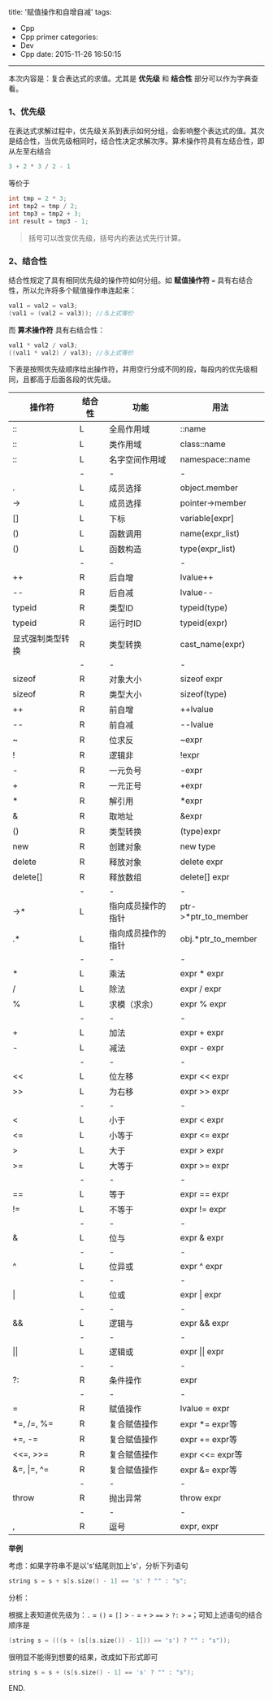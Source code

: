 title: '赋值操作和自增自减'
tags:
  - Cpp
  - Cpp primer
categories:
  - Dev
  - Cpp
date: 2015-11-26 16:50:15
---

本次内容是：复合表达式的求值。尤其是 **优先级** 和 **结合性** 部分可以作为字典查看。

### 1、优先级 ###

在表达式求解过程中，优先级关系到表示如何分组，会影响整个表达式的值。其次是结合性，当优先级相同时，结合性决定求解次序。算术操作符具有左结合性，即从左至右结合

<!-- more -->

```C++
3 + 2 * 3 / 2 - 1
```

等价于

```C++
int tmp = 2 * 3;
int tmp2 = tmp / 2;
int tmp3 = tmp2 + 3;
int result = tmp3 - 1;
```

> 括号可以改变优先级，括号内的表达式先行计算。

### 2、结合性 ###

结合性规定了具有相同优先级的操作符如何分组。如 **赋值操作符** `=` 具有右结合性，所以允许将多个赋值操作串连起来：

```C++
val1 = val2 = val3;
(val1 = (val2 = val3));	//与上式等价
```

而 **算术操作符** 具有右结合性：

```C++
val1 * val2 / val3;
((val1 * val2) / val3);	//与上式等价
```

下表是按照优先级顺序给出操作符，并用空行分成不同的段，每段内的优先级相同，且都高于后面各段的优先级。

|操作符|结合性|功能|用法|
|--|--|--|--|
|::|L|全局作用域|::name|
|::|L|类作用域|class::name|
|::|L|名字空间作用域|namespace::name|
|&nbsp;|-|-|-|
|.|L|成员选择|object.member|
|->|L|成员选择|pointer->member|
|[]|L|下标|variable[expr]|
|()|L|函数调用|name(expr_list)|
|()|L|函数构造|type(expr_list)|
|&nbsp;|-|-|-|
|++|R|后自增|lvalue++|
|--|R|后自减|lvalue--|
|typeid|R|类型ID|typeid(type)|
|typeid|R|运行时ID|typeid(expr)|
|显式强制类型转换|R|类型转换|cast_name<type>(expr)|
|&nbsp;|-|-|-|
|sizeof|R|对象大小|sizeof expr|
|sizeof|R|类型大小|sizeof(type)|
|++|R|前自增|++lvalue|
|--|R|前自减|--lvalue|
|~|R|位求反|~expr|
|!|R|逻辑非|!expr|
|-|R|一元负号|-expr|
|+|R|一元正号|+expr|
|*|R|解引用|*expr|
|&|R|取地址|&expr|
|()|R|类型转换|(type)expr|
|new|R|创建对象|new type|
|delete|R|释放对象|delete expr|
|delete[]|R|释放数组|delete[] expr|
|&nbsp;|-|-|-|
|->\*|L|指向成员操作的指针|ptr->\*ptr_to_member|
|.*|L|指向成员操作的指针|obj.*ptr_to_member|
|&nbsp;|-|-|-|
|\*|L|乘法|expr \* expr|
|/|L|除法|expr / expr|
|%|L|求模（求余）|expr % expr|
|&nbsp;|-|-|-|
|+|L|加法|expr + expr|
|-|L|减法|expr - expr|
|&nbsp;|-|-|-|
|<<|L|位左移|expr << expr|
|>>|L|为右移|expr >> expr|
|&nbsp;|-|-|-|
|<|L|小于|expr < expr|
|<=|L|小等于|expr <= expr|
|>|L|大于|expr > expr|
|>=|L|大等于|expr >= expr|
|&nbsp;|-|-|-|
|==|L|等于|expr == expr|
|!=|L|不等于|expr != expr|
|&nbsp;|-|-|-|
|&|L|位与|expr & expr|
|&nbsp;|-|-|-|
|^|L|位异或|expr ^ expr|
|&nbsp;|-|-|-|
|&#124;|L|位或|expr &#124; expr|
|&nbsp;|-|-|-|
|&&|L|逻辑与|expr && expr|
|&nbsp;|-|-|-|
|&#124;&#124;|L|逻辑或|expr &#124;&#124; expr|
|&nbsp;|-|-|-|
|?:|R|条件操作|expr|
|&nbsp;|-|-|-|
|=|R|赋值操作|lvalue = expr|
|\*=, /=, %=|R|复合赋值操作|expr \*= expr等|
|+=, -=|R|复合赋值操作|expr += expr等|
|<<=, >>=|R|复合赋值操作|expr <<= expr等|
|&=, &#124;=, ^=|R|复合赋值操作|expr &= expr等|
|&nbsp;|-|-|-|
|throw|R|抛出异常|throw expr|
|&nbsp;|-|-|-|
|,|R|逗号|expr, expr|

**举例**

考虑：如果字符串不是以's'结尾则加上's'，分析下列语句

```C++
string s = s + s[s.size() - 1] == 's' ? "" : "s";
```

分析：

根据上表知道优先级为：`.` = `()` = `[]` > `-` = `+` > `==` > `?:` > `=`；可知上述语句的结合顺序是

```C++
(string s = (((s + (s[(s.size()) - 1])) == 's') ? "" : "s"));
```

很明显不能得到想要的结果，改成如下形式即可

```C++
string s = s + (s[s.size() - 1] == 's' ? "" : "s");
```

END.